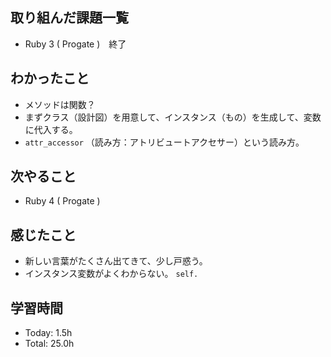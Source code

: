 ## 取り組んだ課題一覧
- Ruby 3 ( Progate )　終了
## わかったこと
- メソッドは関数？
- まずクラス（設計図）を用意して、インスタンス（もの）を生成して、変数に代入する。
- ```attr_accessor``` （読み方：アトリビュートアクセサー）という読み方。
## 次やること
- Ruby 4 ( Progate )
## 感じたこと
- 新しい言葉がたくさん出てきて、少し戸惑う。
- インスタンス変数がよくわからない。 ```self.```
## 学習時間
- Today: 1.5h
- Total: 25.0h
